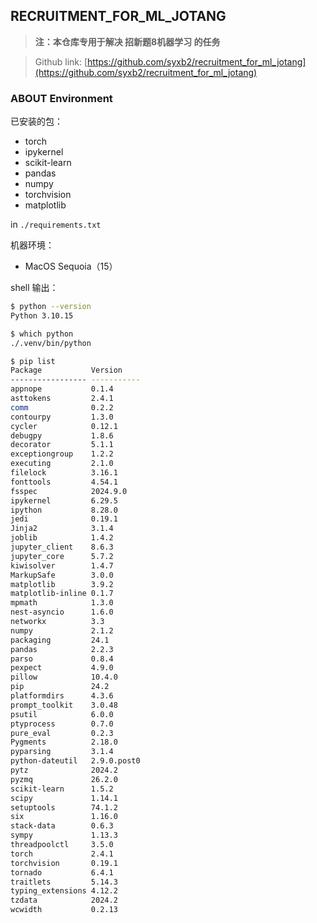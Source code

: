 ## RECRUITMENT_FOR_ML_JOTANG

> **注：本仓库专用于解决 招新题8机器学习 的任务**

> Github link: [https://github.com/syxb2/recruitment_for_ml_jotang](https://github.com/syxb2/recruitment_for_ml_jotang)

### ABOUT Environment

已安装的包：

* torch
* ipykernel
* scikit-learn
* pandas
* numpy
* torchvision
* matplotlib

in `./requirements.txt`

机器环境：

* MacOS Sequoia（15）

shell 输出：


```sh
$ python --version
Python 3.10.15

$ which python
./.venv/bin/python

$ pip list
Package           Version
----------------- -----------
appnope           0.1.4
asttokens         2.4.1
comm              0.2.2
contourpy         1.3.0
cycler            0.12.1
debugpy           1.8.6
decorator         5.1.1
exceptiongroup    1.2.2
executing         2.1.0
filelock          3.16.1
fonttools         4.54.1
fsspec            2024.9.0
ipykernel         6.29.5
ipython           8.28.0
jedi              0.19.1
Jinja2            3.1.4
joblib            1.4.2
jupyter_client    8.6.3
jupyter_core      5.7.2
kiwisolver        1.4.7
MarkupSafe        3.0.0
matplotlib        3.9.2
matplotlib-inline 0.1.7
mpmath            1.3.0
nest-asyncio      1.6.0
networkx          3.3
numpy             2.1.2
packaging         24.1
pandas            2.2.3
parso             0.8.4
pexpect           4.9.0
pillow            10.4.0
pip               24.2
platformdirs      4.3.6
prompt_toolkit    3.0.48
psutil            6.0.0
ptyprocess        0.7.0
pure_eval         0.2.3
Pygments          2.18.0
pyparsing         3.1.4
python-dateutil   2.9.0.post0
pytz              2024.2
pyzmq             26.2.0
scikit-learn      1.5.2
scipy             1.14.1
setuptools        74.1.2
six               1.16.0
stack-data        0.6.3
sympy             1.13.3
threadpoolctl     3.5.0
torch             2.4.1
torchvision       0.19.1
tornado           6.4.1
traitlets         5.14.3
typing_extensions 4.12.2
tzdata            2024.2
wcwidth           0.2.13
```
